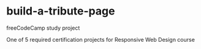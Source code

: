# build-a-tribute-page
freeCodeCamp study project

One of 5 required certification projects for Responsive Web Design course
